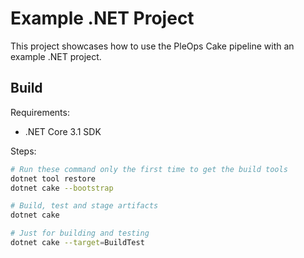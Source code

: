 # Example .NET Project

This project showcases how to use the PleOps Cake pipeline with an example .NET
project.

## Build

Requirements:

- .NET Core 3.1 SDK

Steps:

```sh
# Run these command only the first time to get the build tools
dotnet tool restore
dotnet cake --bootstrap

# Build, test and stage artifacts
dotnet cake

# Just for building and testing
dotnet cake --target=BuildTest
```
